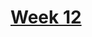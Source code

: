 # [Week 12](https://github.com/benbrastmckie/ModalHistory?tab=readme-ov-file#week-12-counterfactual-worlds-brast-mckie)

